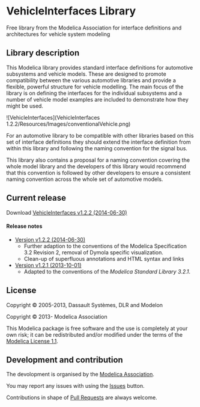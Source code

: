 # VehicleInterfaces Library

Free library from the Modelica Association for interface definitions and architectures for vehicle system modeling

## Library description

This Modelica library provides standard interface definitions for automotive subsystems and vehicle models. These are designed to promote compatibility between the various automotive libraries and provide a flexible, powerful structure for vehicle modelling. The main focus of the library is on defining the interfaces for the individual subsystems and a number of vehicle model examples are included to demonstrate how they might be used.

![VehicleInterfaces](VehicleInterfaces 1.2.2/Resources/Images/conventionalVehicle.png)

For an automotive library to be compatible with other libraries based on this set of interface definitions they should extend the interface definition from within this library and following the naming convention for the signal bus.

This library also contains a proposal for a naming convention covering the whole model library and the developers of this library would recommend that this convention is followed by other developers to ensure a consistent naming convention across the whole set of automotive models.

## Current release

Download [VehicleInterfaces v1.2.2 (2014-06-30)](../../archive/v1.2.2.zip)

#### Release notes

* [Version v1.2.2 (2014-06-30)](../../archive/v1.2.2.zip)
  * Further adaption to the conventions of the Modelica Specification 3.2 Revision 2, removal of Dymola specific visualization.
  * Clean-up of superfluous annotations and HTML syntax and links
* [Version v1.2.1 (2013-10-01)](../../archive/v1.2.1.zip)
  * Adapted to the conventions of the *Modelica Standard Library 3.2.1*.

## License
Copyright &copy; 2005-2013, Dassault Syst&egrave;mes, DLR and Modelon

Copyright &copy; 2013- Modelica Association

This Modelica package is free software and the use is completely at your own risk;
it can be redistributed and/or modified under the terms of the [Modelica License 1.1](https://modelica.org/licenses/ModelicaLicense1.1).

## Development and contribution
The devolopment is organised by the [Modelica Association](https://www.modelica.org/association).

You may report any issues with using the [Issues](../../issues) button.

Contributions in shape of [Pull Requests](../../pulls) are always welcome.
